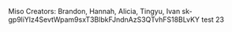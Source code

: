 Miso
Creators: Brandon, Hannah, Alicia, Tingyu, Ivan
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
test 
23
